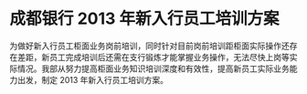 # 成都银行 2013 年新入行员工培训方案

为做好新入行员工柜面业务岗前培训，同时针对目前岗前培训距柜面实际操作还存在差距，新员工完成培训后还需在支行锻炼才能掌握业务操作，无法尽快上岗等实际情况。我部从努力提高柜面业务知识培训深度和有效性，提高新员工实际业务能力出发，制定 2013 年新入行员工培训方案。

